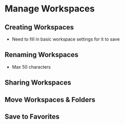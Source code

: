 # Manage Workspaces

## Creating Workspaces

* Need to fill in basic workspace settings for it to save

## Renaming Workspaces

* Max 50 characters

## Sharing Workspaces

## Move Workspaces & Folders

## Save to Favorites





